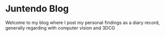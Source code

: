 # Juntendo Blog

Welcome to my blog where I post my personal findings as a diary record, generally regarding with 
computer vision and 3DCG
